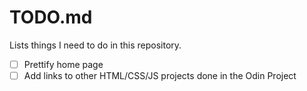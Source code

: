 # TODO.md

Lists things I need to do in this repository.

- [ ] Prettify home page
- [ ] Add links to other HTML/CSS/JS projects done in the Odin Project
